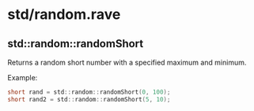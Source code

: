 # std/random.rave

## std::random::randomShort

Returns a random short number with a specified maximum and minimum.

Example:

```d
short rand = std::random::randomShort(0, 100);
short rand2 = std::random::randomShort(5, 10);
```
